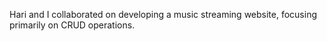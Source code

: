 Hari and I collaborated on developing a music streaming website, focusing primarily on CRUD operations.

